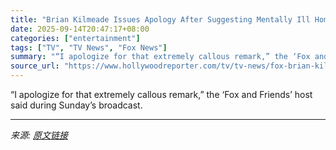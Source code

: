 ```yaml
---
title: "Brian Kilmeade Issues Apology After Suggesting Mentally Ill Homeless People Should Be Given “Involuntary Lethal Injection”"
date: 2025-09-14T20:47:17+08:00
categories: ["entertainment"]
tags: ["TV", "TV News", "Fox News"]
summary: "“I apologize for that extremely callous remark,” the ‘Fox and Friends’ host said during Sunday’s broadcast."
source_url: "https://www.hollywoodreporter.com/tv/tv-news/fox-brian-kilmeade-apologizes-homeless-remarks-1236370462/"
---
```


“I apologize for that extremely callous remark,” the ‘Fox and Friends’ host said during Sunday’s broadcast.

---

*来源: [原文链接](https://www.hollywoodreporter.com/tv/tv-news/fox-brian-kilmeade-apologizes-homeless-remarks-1236370462/)*
